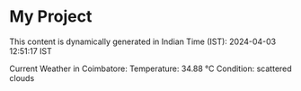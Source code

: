 # My Project

This content is dynamically generated in Indian Time (IST): 2024-04-03 12:51:17 IST


Current Weather in Coimbatore:
Temperature: 34.88 °C
Condition: scattered clouds
